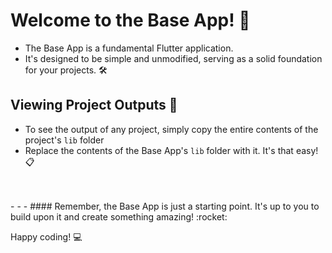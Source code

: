 # Welcome to the Base App! :wave:

- The Base App is a fundamental Flutter application. 
- It's designed to be simple and unmodified, serving as a solid foundation for your projects. :hammer_and_wrench:


## Viewing Project Outputs :eyes:

- To see the output of any project, simply copy the entire contents of the project's `lib` folder 
- Replace the contents of the Base App's `lib` folder with it. It's that easy! :clipboard:
<br>
<br>
- - -
#### Remember, the Base App is just a starting point. It's up to you to build upon it and create something amazing! :rocket:

Happy coding! :computer: